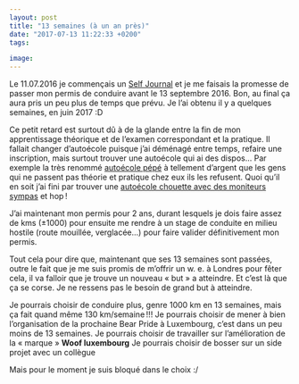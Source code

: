 ```yaml
---
layout: post
title: "13 semaines (à un an près)"
date: "2017-07-13 11:22:33 +0200"
tags:

image:
---
```


Le 11.07.2016 je commençais un [Self Journal](http://theselfjournal.com) et je me faisais la promesse de passer mon permis de conduire avant le 13 septembre 2016. Bon, au final ça aura pris un peu plus de temps que prévu. Je l’ai obtenu il y a quelques semaines, en juin 2017 :D

Ce petit retard est surtout dû à de la glande entre la fin de mon apprentissage théorique et de l’examen correspondant et la pratique. Il fallait changer d’autoécole puisque j’ai déménagé entre temps, refaire une inscription, mais surtout trouver une autoécole qui ai des dispos... Par exemple la très renommé [autoécole pépé](http://autoecolepepe.lu/) à tellement d’argent que les gens qui ne passent pas théorie et pratique chez eux ils les refusent. Quoi qu’il en soit j’ai fini par trouver une [autoécole chouette avec des moniteurs sympas](http://www.auto-ecole-toni.lu/) et hop !

J’ai maintenant mon permis pour 2 ans, durant lesquels je dois faire assez de kms (±1000) pour ensuite me rendre à un stage de conduite en milieu hostile (route mouillée, verglacée...) pour faire valider définitivement mon permis.

Tout cela pour dire que, maintenant que ses 13 semaines sont passées, outre le fait que je me suis promis de m’offrir un w. e. à Londres pour fêter cela, il va falloir que je trouve un nouveau « but » a atteindre. Et c’est là que ça se corse. Je ne ressens pas le besoin de grand but à atteindre.

Je pourrais choisir de conduire plus, genre 1000 km en 13 semaines, mais ça fait quand même 130 km/semaine !!!
Je pourrais choisir de mener à bien l’organisation de la prochaine Bear Pride à Luxembourg, c’est dans un peu moins de 13 semaines.
Je pourrais choisir de travailler sur l’amélioration de la « marque » **Woof luxembourg**
Je pourrais choisir de bosser sur un side projet avec un collègue

Mais pour le moment je suis bloqué dans le choix :/
